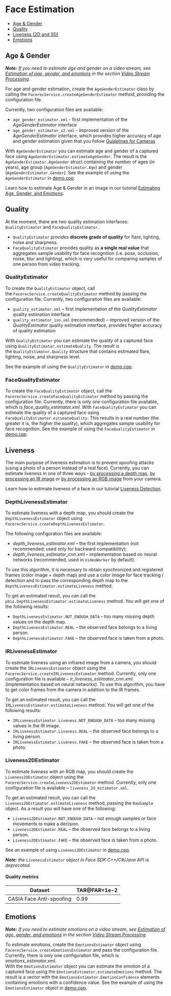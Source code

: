 # Face Estimation

* [Age & Gender](#age--gender)
* [Quality](#quality) 
* [Liveness (2D and 3D)](#liveness)
* [Emotions](#emotions)

## Age & Gender

_**Note:** If you need to estimate age and gender on a video stream, see [Estimation of age, gender, and emotions](video_stream_processing.md#estimation-of-age-gender-and-emotions) in the section [Video Stream Processing](video_stream_processing.md)._

For age and gender estimation, create the `AgeGenderEstimator` class by calling the `FacerecService.createAgeGenderEstimator` method, providing the configuration file. 

Currently, two configuration files are available: 
* `age_gender_estimator.xml` - first implementation of the *AgeGenderEstimator* interface
* `age_gender_estimator_v2.xml` - improved version of the *AgeGenderEstimator* interface, which provides higher accuracy of age and gender estimation given that you follow [Guidelines for Cameras](../guidelines_for_cameras.md)

With `AgeGenderEstimator` you can estimate age and gender of a captured face using `AgeGenderEstimator.estimateAgeGender`. The result is the `AgeGenderEstimator.AgeGender` struct containing the number of ages (in years), age group (`AgeGenderEstimator.Age`) and gender (`AgeGenderEstimator.Gender`). See the example of using the `AgeGenderEstimator` in [demo.cpp](../../../examples/cpp/demo/demo.cpp). 

Learn how to estimate Age & Gender in an image in our tutorial [Estimating Age, Gender, and Emotions](../tutorials/estimating_age_gender_and_emotions.md).

## Quality

At the moment, there are two quality estimation interfaces: `QualityEstimator` and `FaceQualityEstimator`. 
 * `QualityEstimator` provides **discrete grade of quality** for flare, lighting, noise and sharpness. 
 * `FaceQualityEstimator` provides quality as **a single real value** that aggregates sample usability for face recognition (i.e. pose, occlusion, noise, blur and lighting), which is very useful for comparing samples of one person from video tracking.  

### QualityEstimator

To create the `QualityEstimator` object, call the `FacerecService.createQualityEstimator` method by passing the configuration file. Currently, two configuration files are available:
* `quality_estimator.xml` – first implementation of the *QualityEstimator* quality estimation interface 
* `quality_estimator_iso.xml` (recommended) – improved version of the *QualityEstimator* quality estimation interface, provides higher accuracy of quality estimation 

With `QualityEstimator` you can estimate the quality of a captured face using `QualityEstimator.estimateQuality`. The result is the `QualityEstimator.Quality` structure that contains estimated flare, lighting, noise, and sharpness level. 

See the example of using the `QualityEstimator` in [demo.cpp](../../../examples/cpp/demo/demo.cpp).

### FaceQualityEstimator

To create the `FaceQualityEstimator` object, call the `FacerecService.createFaceQualityEstimator` method by passing the configuration file. Currently, there is only one configuration file available, which is *face_quality_estimator.xml*. With `FaceQualityEstimator` you can estimate the quality of a captured face using `FaceQualityEstimator.estimateQuality`. This results in a real number (the greater it is, the higher the quality), which aggregates sample usability for face recognition. See the example of using the `FaceQualityEstimator` in [demo.cpp](../../../examples/cpp/demo/demo.cpp).

## Liveness

The main purpose of liveness estimation is to prevent spoofing attacks (using a photo of a person instead of a real face). Currently, you can estimate liveness in one of three ways - [by processing a depth map](#depthlivenessestimator), [by processing an IR image](#irlivenessestimator) or [by processing an RGB image](#livenessestimator) from your camera.

Learn how to estimate liveness of a face in our tutorial [Liveness Detection](../tutorials/liveness_detection.md).

### DepthLivenessEstimator

To estimate liveness with a depth map, you should create the `DepthLivenessEstimator` object using `FacerecService.createDepthLivenessEstimator`.

The following configuration files are available:
  * *depth_liveness_estimator.xml* – the first implementation (not recommended; used only for backward compatibility);
  * *depth_liveness_estimator_cnn.xml* – implementation based on neural networks (recommended, used in `VideoWorker` by default).

To use this algorithm, it is necessary to obtain synchronized and registered frames (color image + depth map) and use a color image for face tracking / detection and to pass the corresponding depth map to the `DepthLivenessEstimator.estimateLiveness` method.

To get an estimated result, you can call the `pbio.DepthLivenessEstimator.estimateLiveness` method. You will get one of the following results:
  * `DepthLivenessEstimator.NOT_ENOUGH_DATA` – too many missing depth values on the depth map.
  * `DepthLivenessEstimator.REAL` – the observed face belongs to a living person.
  * `DepthLivenessEstimator.FAKE` – the observed face is taken from a photo.

### IRLivenessEstimator 

To estimate liveness using an infrared image from a camera, you should create the `IRLivenessEstimator` object using the `FacerecService.createIRLivenessEstimator` method. Currently, only one configuration file is available – *ir_liveness_estimator_cnn.xml* (implementation based on neural networks). To use this algorithm, you have to get color frames from the camera in addition to the IR frames.

To get an estimated result, you can call the `IRLivenessEstimator.estimateLiveness` method. You will get one of the following results:
* `IRLivenessEstimator.Liveness.NOT_ENOUGH_DATA` – too many missing values in the IR image.
* `IRLivenessEstimator.Liveness.REAL` – the observed face belongs to a living person.
* `IRLivenessEstimator.Liveness.FAKE` – the observed face is taken from a photo.

### Liveness2DEstimator

To estimate liveness with an RGB map, you should create the `Liveness2DEstimator` object using the `FacerecService.createLiveness2DEstimator` method. Currently, only one configuration file is available – `liveness_2d_estimator.xml`.

To get an estimated result, you can call the `Liveness2DEstimator.estimateLiveness` method, passing the `RawSample` object. As a result you will have one of the following:
  * `Liveness2DEstimator.NOT_ENOUGH_DATA` – not enough samples or face movements to make a decision.
  * `Liveness2DEstimator.REAL` – the observed face belongs to a living person.
  * `Liveness2DEstimator.FAKE` – the observed face is taken from a photo.

See an example of using `Liveness2DEstimator` in [demo.cpp](../../../examples/cpp/demo/demo.cpp).

_**Note**: the `LivenessEstimator` object in Face SDK C++/C#/Java API is deprecated._

#### Quality metrics

| Dataset | TAR@FAR=1e-2 |
| ------------ | ------------ |
|CASIA Face Anti-spoofing|0.99|

## Emotions

_**Note:** If you need to estimate emotions on a video stream, see [Estimation of age, gender, and emotions](video_stream_processing.md#estimation-of-age-gender-and-emotions) in the section [Video Stream Processing](video_stream_processing.md)._

To estimate emotions, create the `EmotionsEstimator` object using `FacerecService.createEmotionsEstimator` and pass the configuration file. Currently, there is only one configuration file, which is *emotions_estimator.xml*.  
With the `EmotionsEstimator` object you can estimate the emotion of a captured face using the `EmotionsEstimator.estimateEmotions` method. The result is a vector with the `EmotionsEstimator.EmotionConfidence` elements containing emotions with a confidence value. See the example of using the `EmotionsEstimator` object in [demo.cpp](../../../examples/cpp/demo/demo.cpp).
